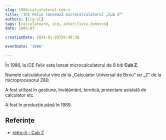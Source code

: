 ```yaml
---
slug: 1986/calculatorul-cub-z
title: 'ICE Felix lansează microcalculatorul „Cub Z”'
authors: [ilg-ul]
tags: [calculatoare, ice, autor:liviu.ionescu]
date: 1986-07

creationDate: 2024-01-03T20:40:38

eventDate: '1986'

---
```


În 1986, la ICE Felix este lansat microcalculatorul de
8 biți **Cub Z**.

<!-- truncate -->

Numele calculatorului vine de la „Calculator Universal de Birou” iar „Z” de
la microprocesorul Z80.

A fost utilizat  în gestiune, învățământ, birotică, proiectare
asistată de calculator etc.

A fost în producție până în 1989.

## Referințe

- [retro-it - Cub Z](https://retroit.ro/product/cub-z/)
